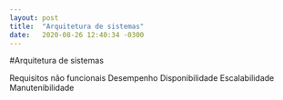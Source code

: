 ```yaml
---
layout: post
title:  "Arquitetura de sistemas"
date:   2020-08-26 12:40:34 -0300
---
```


#Arquitetura de sistemas

Requisitos não funcionais
Desempenho
Disponibilidade
Escalabilidade
Manutenibilidade
